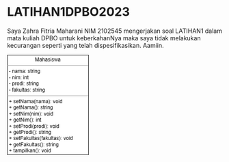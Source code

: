 # LATIHAN1DPBO2023

Saya Zahra Fitria Maharani NIM 2102545 mengerjakan soal LATIHAN1 dalam mata kuliah DPBO untuk keberkahanNya
maka saya tidak melakukan kecurangan seperti yang telah dispesifikasikan. Aamiin.

![image.png](https://raw.githubusercontent.com/zahraftrm/LATIHAN1DPBO2023/main/desain%20program.png)

